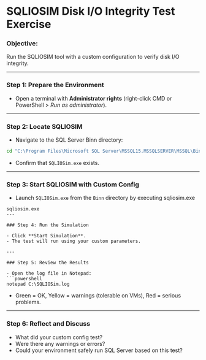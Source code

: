 
# SQLIOSIM Disk I/O Integrity Test Exercise

### Objective:
Run the SQLIOSIM tool with a custom configuration to verify disk I/O integrity.

---

### Step 1: Prepare the Environment

- Open a terminal with **Administrator rights** (right-click CMD or PowerShell > *Run as administrator*).


---

### Step 2: Locate SQLIOSIM

- Navigate to the SQL Server Binn directory:
```cmd
cd "C:\Program Files\Microsoft SQL Server\MSSQL15.MSSQLSERVER\MSSQL\Binn"
```
- Confirm that `SQLIOSim.exe` exists.

---

### Step 3: Start SQLIOSIM with Custom Config

- Launch `SQLIOSim.exe` from the `Binn` directory by executing sqliosim.exe

```
sqliosim.exe
---

### Step 4: Run the Simulation

- Click **Start Simulation**.
- The test will run using your custom parameters.

---

### Step 5: Review the Results

- Open the log file in Notepad:
```powershell
notepad C:\SQLIOSim.log
```
- Green = OK, Yellow = warnings (tolerable on VMs), Red = serious problems.

---

### Step 6: Reflect and Discuss

- What did your custom config test?
- Were there any warnings or errors?
- Could your environment safely run SQL Server based on this test?

